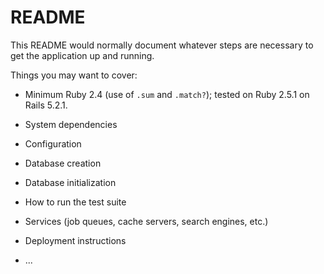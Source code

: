 # README

This README would normally document whatever steps are necessary to get the
application up and running.

Things you may want to cover:

* Minimum Ruby 2.4 (use of `.sum` and `.match?`); tested on Ruby 2.5.1 on Rails 5.2.1.

* System dependencies

* Configuration

* Database creation

* Database initialization

* How to run the test suite

* Services (job queues, cache servers, search engines, etc.)

* Deployment instructions

* ...
